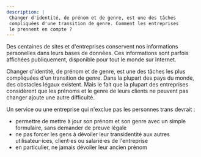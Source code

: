 ```yaml
---
description: |
 Changer d'identité, de prénom et de genre, est une des tâches
 compliquées d'une transition de genre. Comment les entreprises
 le prennent en compte ?
---
```


Des centaines de sites et d'entreprises conservent nos informations
personelles dans leurs bases de données. Ces informations sont
parfois affichées publiquement, disponible pour tout le monde
sur Internet.

Changer d'identité, de prénom et de genre, est une des tâches les
plus compliquées d'un transition de genre. Dans la plupart des pays
du monde, des obstacles légaux existent. Mais le fait que la plupart
des entreprises considèrent que les prénoms et le genre de leurs
clients ne peuvent pas changer ajoute une autre difficulté.

Un service ou une entreprise qui n'exclue pas les personnes
trans devrait&nbsp;:

* permettre de mettre à jour son prénom et son genre avec un simple
formulaire, sans demander de preuve légale
* ne pas forcer les gens à dévoiler leur transidentité aux autres
utilisateur⋅ices, client⋅es ou salarié⋅es de l'entreprise
* en particulier, ne jamais dévoiler leur ancien prénom
